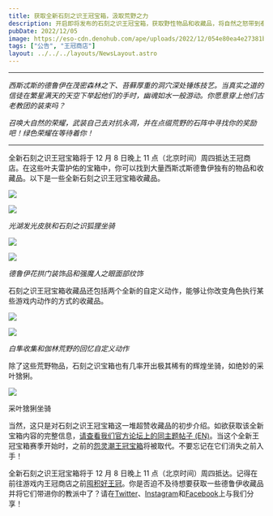 ```yaml
---
title: 获取全新石刻之识王冠宝箱，汲取荒野之力
description: 开启即将发布的石刻之识王冠宝箱，获取野性物品和收藏品，将自然之怒带到泰姆瑞尔。
pubDate: 2022/12/05
image: https://eso-cdn.denohub.com/ape/uploads/2022/12/054e80ea4e27381b3b47b851c0accbc5.jpg
tags: ["公告", "王冠商店"]
layout: ../../../layouts/NewsLayout.astro
---
```


---

_西斯忒斯的德鲁伊在茂密森林之下、苔藓厚重的洞穴深处锤炼技艺。当真实之道的信徒在繁星满天的天空下举起他们的手时，幽魂如水一般游动。你愿意穿上他们古老教团的装束吗？_

_召唤大自然的荣耀，武装自己去对抗永凋，并在点缀荒野的石阵中寻找你的奖励吧！绿色荣耀在等待着你！_

---

全新石刻之识王冠宝箱将于 12 月 8 日晚上 11
点（北京时间）周四抵达王冠商店。在这些叶夫雷护佑的宝箱中，你可以找到大量西斯忒斯德鲁伊独有的物品和收藏品。以下是一些全新石刻之识王冠宝箱收藏品。

![](https://eso-cdn.denohub.com/ape/uploads/2022/12/4b9662bf1e5d19b513df8df7721023bc.jpg)

![](https://eso-cdn.denohub.com/ape/uploads/2022/12/c863e8ef8c2cdb934febe8e051f5a2b7.jpg)

<p class="text-gray-500 text-sm text-center"><i>光湖发光皮肤和石刻之识狐狸坐骑</i></p>

![](https://eso-cdn.denohub.com/ape/uploads/2022/12/43b2e74bbf1ade63f60f45f613556e6f.jpg)

![](https://eso-cdn.denohub.com/ape/uploads/2022/12/a9662a6da8f48b2e1161569d4ef45315.jpg)

<p class="text-gray-500 text-sm text-center"><i>德鲁伊花拱门装饰品和强魔人之眼面部纹饰</i></p>

石刻之识王冠宝箱收藏品还包括两个全新的自定义动作，能够让你改变角色执行某些游戏内动作的方式的收藏品。

![](https://eso-cdn.denohub.com/ape/uploads/2022/12/c8734e6c477db0214dc78d12275b5784.jpg)

![](https://eso-cdn.denohub.com/ape/uploads/2022/12/1d3969e919584725c70d76d40f35d880.jpg)

<p class="text-gray-500 text-sm text-center"><i>白隼收集和伽林荒野的回忆自定义动作</i></p>

除了这些荒野物品，石刻之识宝箱也有几率开出极其稀有的辉煌坐骑，如绝妙的采叶猞猁。

![](https://eso-cdn.denohub.com/ape/uploads/2022/12/3f90ddd87418e171405c0db2b9b75683.jpg)

<p class="text-gray-500 text-sm text-center">采叶猞猁坐骑</p>

当然，这只是对石刻之识王冠宝箱这一堆超赞收藏品的初步介绍。如欲获取该全新宝箱内容的完整信息，[请查看我们官方论坛上的同主题帖子 (EN)](https://forums.elderscrollsonline.com/en/discussion/623034/official-discussion-thread-for-become-empowered-by-the-wilds-with-the-new-stonelore-crown-crates)。当这个全新王冠宝箱赛季开始时，之前的[怨灵潮王冠宝箱](https://www.elderscrollsonline.com/cn/crownstore/category/38)将被取代。不要忘记在它们消失之前入手！

全新石刻之识王冠宝箱将于 12 月 8 日晚上 11
点（北京时间）周四抵达。记得在前往游戏内王冠商店之前[囤积好王冠](https://www.elderscrollsonline.com/cn/crowns)。你是否迫不及待想要获取一些德鲁伊收藏品并将它们带进你的教派中了？请在[Twitter](https://twitter.com/TESOnline)、[Instagram](https://www.instagram.com/elderscrollsonline/)和[Facebook](https://www.facebook.com/elderscrollsonline)上与我们分享！
